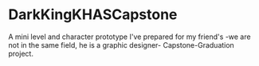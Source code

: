 # DarkKingKHASCapstone
A mini level and character prototype I've prepared for my friend's -we are not in the same field, he is a graphic designer- Capstone-Graduation project.
